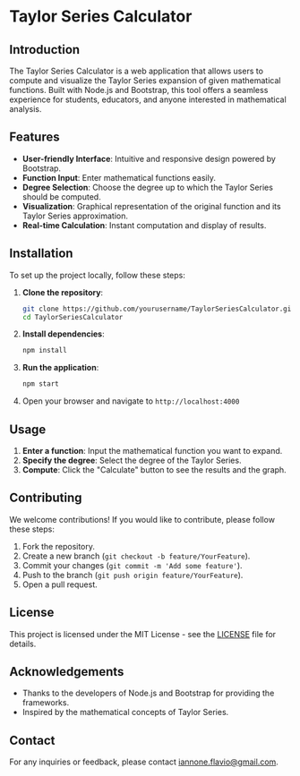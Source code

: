 # Taylor Series Calculator

## Introduction

The Taylor Series Calculator is a web application that allows users to compute and visualize the Taylor Series expansion of given mathematical functions. Built with Node.js and Bootstrap, this tool offers a seamless experience for students, educators, and anyone interested in mathematical analysis.

## Features

- **User-friendly Interface**: Intuitive and responsive design powered by Bootstrap.
- **Function Input**: Enter mathematical functions easily.
- **Degree Selection**: Choose the degree up to which the Taylor Series should be computed.
- **Visualization**: Graphical representation of the original function and its Taylor Series approximation.
- **Real-time Calculation**: Instant computation and display of results.

## Installation

To set up the project locally, follow these steps:

1. **Clone the repository**:

   ```sh
   git clone https://github.com/yourusername/TaylorSeriesCalculator.git
   cd TaylorSeriesCalculator
   ```

2. **Install dependencies**:

   ```sh
   npm install
   ```

3. **Run the application**:

   ```sh
   npm start
   ```

4. Open your browser and navigate to `http://localhost:4000`

## Usage

1. **Enter a function**: Input the mathematical function you want to expand.
2. **Specify the degree**: Select the degree of the Taylor Series.
3. **Compute**: Click the "Calculate" button to see the results and the graph.

## Contributing

We welcome contributions! If you would like to contribute, please follow these steps:

1. Fork the repository.
2. Create a new branch (`git checkout -b feature/YourFeature`).
3. Commit your changes (`git commit -m 'Add some feature'`).
4. Push to the branch (`git push origin feature/YourFeature`).
5. Open a pull request.

## License

This project is licensed under the MIT License - see the [LICENSE](LICENSE) file for details.

## Acknowledgements

- Thanks to the developers of Node.js and Bootstrap for providing the frameworks.
- Inspired by the mathematical concepts of Taylor Series.

## Contact

For any inquiries or feedback, please contact iannone.flavio@gmail.com.
